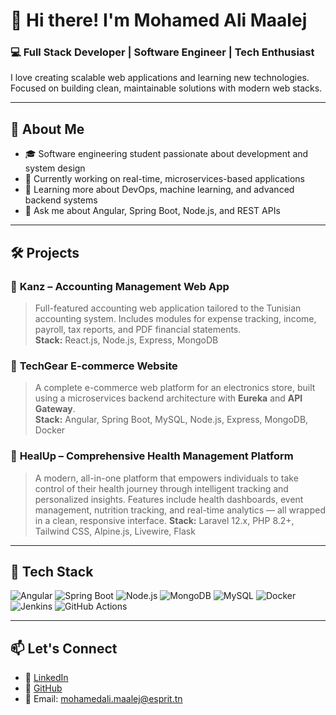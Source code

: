 # 👋 Hi there! I'm Mohamed Ali Maalej

### 💻 Full Stack Developer | Software Engineer | Tech Enthusiast  
I love creating scalable web applications and learning new technologies. Focused on building clean, maintainable solutions with modern web stacks.

---

## 🚀 About Me

- 🎓 Software engineering student passionate about development and system design
- 🔭 Currently working on real-time, microservices-based applications
- 🌱 Learning more about DevOps, machine learning, and advanced backend systems
- 💬 Ask me about Angular, Spring Boot, Node.js, and REST APIs

---

## 🛠️ Projects

### 🧾 **Kanz** – Accounting Management Web App  
> Full-featured accounting web application tailored to the Tunisian accounting system. Includes modules for expense tracking, income, payroll, tax reports, and PDF financial statements.  
> **Stack:** React.js, Node.js, Express, MongoDB

### 🛒 **TechGear E-commerce Website**  
> A complete e-commerce web platform for an electronics store, built using a microservices backend architecture with **Eureka** and **API Gateway**.  
> **Stack:** Angular, Spring Boot, MySQL, Node.js, Express, MongoDB, Docker

### 💊 **HealUp – Comprehensive Health Management Platform**

> A modern, all-in-one platform that empowers individuals to take control of their health journey through intelligent tracking and personalized insights.
> Features include health dashboards, event management, nutrition tracking, and real-time analytics — all wrapped in a clean, responsive interface.
> **Stack:** Laravel 12.x, PHP 8.2+, Tailwind CSS, Alpine.js, Livewire, Flask

---

## 🧰 Tech Stack

![Angular](https://img.shields.io/badge/Angular-DD0031?style=flat&logo=angular&logoColor=white)
![Spring Boot](https://img.shields.io/badge/SpringBoot-6DB33F?style=flat&logo=springboot&logoColor=white)
![Node.js](https://img.shields.io/badge/Node.js-339933?style=flat&logo=nodedotjs&logoColor=white)
![MongoDB](https://img.shields.io/badge/MongoDB-4EA94B?style=flat&logo=mongodb&logoColor=white)
![MySQL](https://img.shields.io/badge/MySQL-4479A1?style=flat&logo=mysql&logoColor=white)
![Docker](https://img.shields.io/badge/Docker-2496ED?style=flat&logo=docker&logoColor=white)
![Jenkins](https://img.shields.io/badge/Jenkins-D24939?style=flat&logo=jenkins&logoColor=white)
![GitHub Actions](https://img.shields.io/badge/GitHub%20Actions-2088FF?style=flat&logo=githubactions&logoColor=white)

---

## 📫 Let's Connect

- 💼 [LinkedIn](https://www.linkedin.com/in/ali-maalej-3b9b7223b/)
- 🐙 [GitHub](https://github.com/AliMaalej)
- 📧 Email: mohamedali.maalej@esprit.tn




